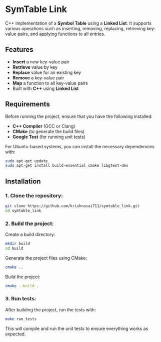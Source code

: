 # SymTable Link

C++ implementation of a **Symbol Table** using a **Linked List**. It supports various operations such as inserting, removing, replacing, retrieving key-value pairs, and applying functions to all entries.

## Features

- **Insert** a new key-value pair
- **Retrieve** value by key
- **Replace** value for an existing key
- **Remove** a key-value pair
- **Map** a function to all key-value pairs
- Built with **C++** using **Linked List**

## Requirements

Before running the project, ensure that you have the following installed:

- **C++ Compiler** (GCC or Clang)
- **CMake** (to generate the build files)
- **Google Test** (for running unit tests)

For Ubuntu-based systems, you can install the necessary dependencies with:

```bash
sudo apt-get update
sudo apt-get install build-essential cmake libgtest-dev
```

## Installation

### 1. Clone the repository:

```bash
git clone https://github.com/krishnasai711/symtable_link.git
cd symtable_link
```

### 2. Build the project:

Create a build directory:

```bash
mkdir build
cd build
```

Generate the project files using CMake:

```bash
cmake ..
```

Build the project:

```bash
cmake --build .
```

### 3. Run tests:

After building the project, run the tests with:

```bash
make run_tests
```

This will compile and run the unit tests to ensure everything works as expected.

